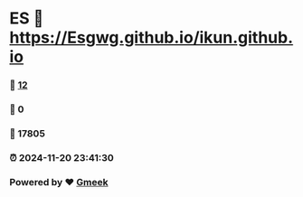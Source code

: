 # ES :link: https://Esgwg.github.io/ikun.github.io 
### :page_facing_up: [12](https://Esgwg.github.io/ikun.github.io/tag.html) 
### :speech_balloon: 0 
### :hibiscus: 17805 
### :alarm_clock: 2024-11-20 23:41:30 
### Powered by :heart: [Gmeek](https://github.com/Meekdai/Gmeek)
